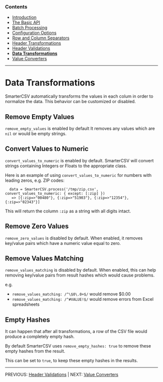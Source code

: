 
### Contents

  * [Introduction](./_introduction.md)
  * [The Basic API](./basic_api.md)
  * [Batch Processing](././batch_processing.md)
  * [Configuration Options](./options.md)
  * [Row and Column Separators](./row_col_sep.md)
  * [Header Transformations](./header_transformations.md)
  * [Header Validations](./header_validations.md)
  * [**Data Transformations**](./data_transformations.md)
  * [Value Converters](./value_converters.md)
    
--------------    

# Data Transformations

SmarterCSV automatically transforms the values in each colum in order to normalize the data.
This behavior can be customized or disabled.

## Remove Empty Values
`remove_empty_values` is enabled by default
It removes any values which are `nil` or would be empty strings.

## Convert Values to Numeric
`convert_values_to_numeric` is enabled by default. 
SmarterCSV will convert strings containing Integers or Floats to the appropriate class.

Here is an example of using `convert_values_to_numeric` for numbers with leading zeros, e.g. ZIP codes:

```
  data = SmarterCSV.process('/tmp/zip.csv',  convert_values_to_numeric: { except: [:zip] })
   => [{:zip=>"00480"}, {:zip=>"51903"}, {:zip=>"12354"}, {:zip=>"02343"}]
```   

This will return the column `:zip` as a string with all digits intact.

## Remove Zero Values
`remove_zero_values` is disabled by default.
When enabled, it removes key/value pairs which have a numeric value equal to zero.

## Remove Values Matching
`remove_values_matching` is disabled by default. 
When enabled, this can help removing key/value pairs from result hashes which would cause problems. 

e.g.
 * `remove_values_matching: /^\$0\.0+$/` would remove $0.00 
 * `remove_values_matching: /^#VALUE!$/` would remove errors from Excel spreadsheets 

## Empty Hashes

It can happen that after all transformations, a row of the CSV file would produce a completely empty hash.

By default SmarterCSV uses `remove_empty_hashes: true` to remove these empty hashes from the result.

This can be set to `true`, to keep these empty hashes in the results.

-------------------
PREVIOUS: [Header Validations](./header_validations.md) | NEXT: [Value Converters](./value_converters.md)
